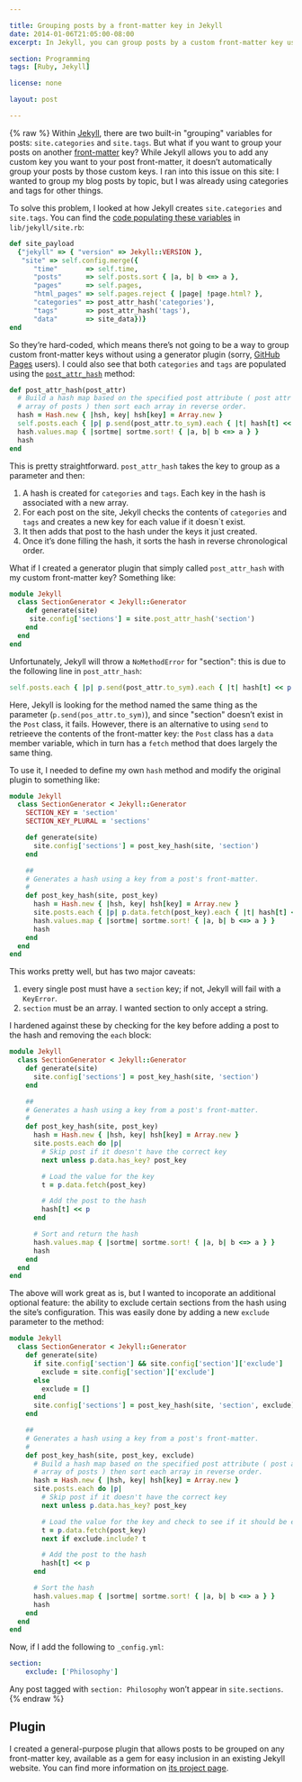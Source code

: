 ```yaml
---

title: Grouping posts by a front-matter key in Jekyll
date: 2014-01-06T21:05:00-08:00
excerpt: In Jekyll, you can group posts by a custom front-matter key using a simple generator plugin.

section: Programming
tags: [Ruby, Jekyll]

license: none

layout: post

---
```

{% raw %}
Within [Jekyll][1], there are two built-in "grouping" variables for posts: `site.categories` and `site.tags`. But what if you want to group your posts on another [front-matter][2] key? While Jekyll allows you to add any custom key you want to your post front-matter, it doesn’t automatically group your posts by those custom keys. I ran into this issue on this site: I wanted to group my blog posts by topic, but I was already using categories and tags for other things.

To solve this problem, I looked at how Jekyll creates `site.categories` and `site.tags`. You can find the [code populating these variables][3] in `lib/jekyll/site.rb`:

```ruby
def site_payload
  {"jekyll" => { "version" => Jekyll::VERSION },
   "site" => self.config.merge({
      "time"       => self.time,
      "posts"      => self.posts.sort { |a, b| b <=> a },
      "pages"      => self.pages,
      "html_pages" => self.pages.reject { |page| !page.html? },
      "categories" => post_attr_hash('categories'),
      "tags"       => post_attr_hash('tags'),
      "data"       => site_data})}
end
```

So they’re hard-coded, which means there’s not going to be a way to group custom front-matter keys without using a generator plugin (sorry, [GitHub Pages][4] users). I could also see that both `categories` and `tags` are populated using the [`post_attr_hash`][5] method:

```ruby
def post_attr_hash(post_attr)
  # Build a hash map based on the specified post attribute ( post attr =>
  # array of posts ) then sort each array in reverse order.
  hash = Hash.new { |hsh, key| hsh[key] = Array.new }
  self.posts.each { |p| p.send(post_attr.to_sym).each { |t| hash[t] << p } }
  hash.values.map { |sortme| sortme.sort! { |a, b| b <=> a } }
  hash
end
```

This is pretty straightforward. `post_attr_hash` takes the key to group as a parameter and then:

1. A hash is created for `categories` and `tags`. Each key in the hash is associated with a new array.
2. For each post on the site, Jekyll checks the contents of `categories` and `tags` and creates a new key for each value if it doesn`t exist.
3. It then adds that post to the hash under the keys it just created.
4. Once it’s done filling the hash, it sorts the hash in reverse chronological order.

What if I created a generator plugin that simply called `post_attr_hash` with my custom front-matter key? Something like:

```ruby
module Jekyll
  class SectionGenerator < Jekyll::Generator
    def generate(site)
     site.config['sections'] = site.post_attr_hash('section')
    end
  end
end
```

Unfortunately, Jekyll will throw a `NoMethodError` for "section": this is due to the following line in `post_attr_hash`:

```ruby
self.posts.each { |p| p.send(post_attr.to_sym).each { |t| hash[t] << p } }
```

Here, Jekyll is looking for the method named the same thing as the parameter (`p.send(pos_attr.to_sym)`), and since "section" doesn’t exist in the `Post` class, it fails. However, there is an alternative to using `send` to retrieeve the contents of the front-matter key: the `Post` class has a `data` member variable, which in turn has a `fetch` method that does largely the same thing.

To use it, I needed to define my own `hash` method and modify the original plugin to something like:

```ruby
module Jekyll
  class SectionGenerator < Jekyll::Generator
    SECTION_KEY = 'section'
    SECTION_KEY_PLURAL = 'sections'

    def generate(site)
      site.config['sections'] = post_key_hash(site, 'section')
    end

    ##
    # Generates a hash using a key from a post's front-matter.
    #
    def post_key_hash(site, post_key)
      hash = Hash.new { |hsh, key| hsh[key] = Array.new }
      site.posts.each { |p| p.data.fetch(post_key).each { |t| hash[t] << p } }
      hash.values.map { |sortme| sortme.sort! { |a, b| b <=> a } }
      hash
    end
  end
end
```

This works pretty well, but has two major caveats:

1. every single post must have a `section` key; if not, Jekyll will fail with a `KeyError`.
2. `section` must be an array. I wanted section to only accept a string.

I hardened against these by checking for the key before adding a post to the hash and removing the `each` block:

```ruby
module Jekyll
  class SectionGenerator < Jekyll::Generator
    def generate(site)
      site.config['sections'] = post_key_hash(site, 'section')
    end

    ##
    # Generates a hash using a key from a post's front-matter.
    #
    def post_key_hash(site, post_key)
      hash = Hash.new { |hsh, key| hsh[key] = Array.new }
      site.posts.each do |p|
        # Skip post if it doesn't have the correct key
        next unless p.data.has_key? post_key

        # Load the value for the key
        t = p.data.fetch(post_key)

        # Add the post to the hash
        hash[t] << p
      end

      # Sort and return the hash
      hash.values.map { |sortme| sortme.sort! { |a, b| b <=> a } }
      hash
    end
  end
end
```

The above will work great as is, but I wanted to incoporate an additional optional feature: the ability to exclude certain sections from the hash using the site’s configuration. This was easily done by adding a new `exclude` parameter to the method:

```ruby
module Jekyll
  class SectionGenerator < Jekyll::Generator
    def generate(site)
      if site.config['section'] && site.config['section']['exclude']
        exclude = site.config['section']['exclude']
      else
        exclude = []
      end
      site.config['sections'] = post_key_hash(site, 'section', exclude)
    end

    ##
    # Generates a hash using a key from a post's front-matter.
    #
    def post_key_hash(site, post_key, exclude)
      # Build a hash map based on the specified post attribute ( post attr =>
      # array of posts ) then sort each array in reverse order.
      hash = Hash.new { |hsh, key| hsh[key] = Array.new }
      site.posts.each do |p|
        # Skip post if it doesn't have the correct key
        next unless p.data.has_key? post_key

        # Load the value for the key and check to see if it should be excluded
        t = p.data.fetch(post_key)
        next if exclude.include? t

        # Add the post to the hash
        hash[t] << p
      end

      # Sort the hash
      hash.values.map { |sortme| sortme.sort! { |a, b| b <=> a } }
      hash
    end
  end
end
```

Now, if I add the following to `_config.yml`:

```yaml
section:
    exclude: ['Philosophy']
```

Any post tagged with `section: Philosophy` won’t appear in `site.sections`.
{% endraw %}

## Plugin

I created a general-purpose plugin that allows posts to be grouped on any front-matter key, available as a gem for easy inclusion in an existing Jekyll website. You can find more information on [its project page][6].

[1]: http://jekyllrb.com "Jekyll website"
[2]: http://jekyllrb.com/docs/frontmatter/ "Jekyll documentation on front-matter"
[3]: https://github.com/jekyll/jekyll/blob/92064134d67eb17392a45e4fc82d83423a4b8ff4/lib/jekyll/site.rb#L309 "site_payload within site.rb"
[4]: http://pages.github.com "GitHub Pages website"
[5]: https://github.com/jekyll/jekyll/blob/92064134d67eb17392a45e4fc82d83423a4b8ff4/lib/jekyll/site.rb#L279 "post_attr_hash within site.rb"
[6]: http://marktrapp.com/projects/jekyll-post-groups/ "Jekyll Post Group Generator project page"
